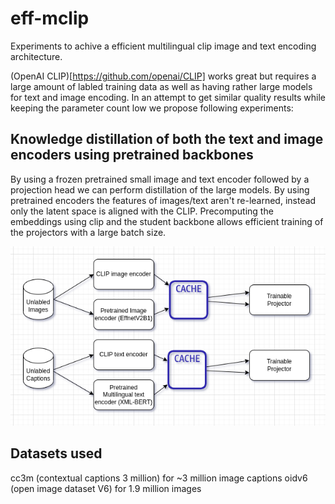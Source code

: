 # eff-mclip
Experiments to achive a efficient multilingual clip image and text encoding architecture.

(OpenAI CLIP)[https://github.com/openai/CLIP] works great but requires a large amount of labled training data as well as having rather large models for text and image encoding.
In an attempt to get similar quality results while keeping the parameter count low we propose following experiments:

## Knowledge distillation of both the text and image encoders using pretrained backbones
By using a frozen pretrained small image and text encoder followed by a projection head we can perform distillation of the large models. By using pretrained encoders the features of images/text aren't re-learned, instead only the latent space is aligned with the CLIP.
Precomputing the embeddings using clip and the student backbone allows efficient training of the projectors with a large batch size.

![architecture](dual-knowledge-distillation.png)


## Datasets used
cc3m (contextual captions 3 million) for ~3 million image captions
oidv6 (open image dataset V6) for 1.9 million images

